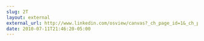 ```yaml
---
slug: 2T
layout: external
external_url: http://www.linkedin.com/osview/canvas?_ch_page_id=1&_ch_panel_id=1&_ch_app_id=19058520&_applicationId=1200&appParams=%7B%22from%22%3A%22home_view%22%2C%22view%22%3A%22canvas%22%2C%22page%22%3A%22slideview%22%2C%22slideshow_id%22%3A%224727128%22%7D&_ownerI
date: 2010-07-11T21:46:20-05:00
---
```


